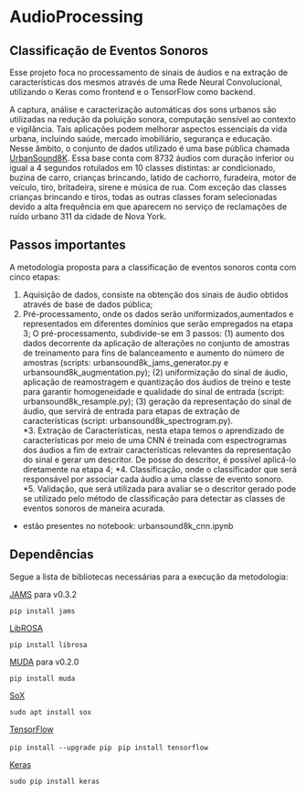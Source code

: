 # AudioProcessing
## Classificação de Eventos Sonoros
Esse projeto foca no processamento de sinais de áudios e na extração de características dos mesmos através de uma Rede Neural Convolucional, utilizando o Keras como frontend e o TensorFlow como backend. 

A captura, análise e caracterização automáticas dos sons urbanos são utilizadas na redução da poluição sonora, computação sensível ao contexto e vigilância. Tais aplicações podem melhorar aspectos essenciais da vida urbana, incluindo saúde, mercado imobiliário, segurança e educação. Nesse âmbito, o conjunto de dados utilizado é uma base pública chamada [UrbanSound8K](https://urbansounddataset.weebly.com/urbansound8k.html). Essa base conta com 8732 áudios com duração inferior ou igual a 4 segundos rotulados em 10 classes distintas: ar condicionado, buzina de carro, crianças brincando, latido de cachorro, furadeira, motor de veículo, tiro, britadeira, sirene e música de rua. Com exceção das classes crianças brincando e tiros, todas as outras classes foram selecionadas devido a alta frequência em que aparecem no serviço de reclamações de ruído urbano 311 da cidade de Nova York. 

## Passos importantes 
A metodologia proposta para a classificação de eventos sonoros conta com cinco etapas: 
1. Aquisição de dados, consiste na obtenção dos sinais de áudio obtidos através de base de dados pública;  
2. Pré-processamento, onde os dados serão uniformizados,aumentados e representados em diferentes domínios que serão empregados na etapa 3; O pré-processamento, subdivide-se em 3 passos: (1) aumento dos dados decorrente da aplicação de alterações no conjunto de amostras de treinamento para fins de balanceamento e aumento do número de amostras (scripts: urbansound8k_jams_generator.py e urbansound8k_augmentation.py); (2) uniformização do sinal de áudio, aplicação de reamostragem e quantização dos áudios de treino e teste para garantir homogeneidade e qualidade do sinal de entrada (script: urbansound8k_resample.py); (3) geração da representação do sinal de áudio, que servirá de entrada para etapas de extração de características (script: urbansound8k_spectrogram.py).  
*3. Extração de Características, nesta etapa temos o aprendizado de características por meio de uma CNN é treinada com espectrogramas dos áudios a fim de extrair características relevantes da representação do sinal e gerar um descritor. De posse do descritor, é possível aplicá-lo diretamente na etapa 4; 
*4. Classificação, onde o classificador que será responsável por associar cada áudio a uma classe de evento sonoro. 
*5. Validação, que será utilizada para avaliar se o descritor gerado pode se utilizado pelo método de classificação para detectar as classes de eventos sonoros de maneira acurada.

* estão presentes no notebook: urbansound8k_cnn.ipynb

## Dependências

Segue a lista de bibliotecas necessárias para a execução da metodologia:

[JAMS](https://pypi.org/project/jams/) para v0.3.2

  ```pip install jams ```

[LibROSA](https://librosa.github.io/librosa/feature.html)

   ```pip install librosa ```
   
[MUDA](https://muda.readthedocs.io/en/latest/) para v0.2.0
 
  ```pip install muda ```
  
[SoX](http://sox.sourceforge.net/)
 
  ```sudo apt install sox```
 
[TensorFlow](https://www.tensorflow.org/)
  
   ```pip install --upgrade pip ```
   ```pip install tensorflow ```
   
[Keras](https://keras.io/)
  
  ```sudo pip install keras```
   
 
  

  


